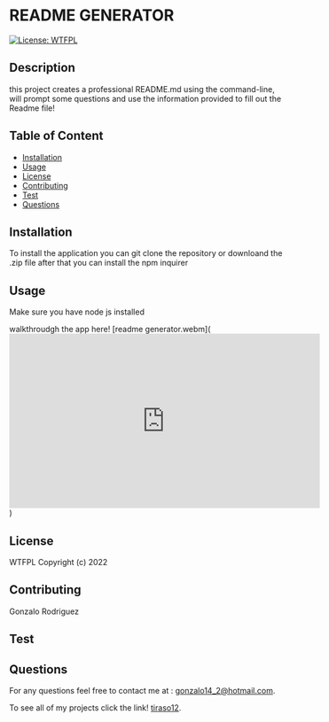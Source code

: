 
# README GENERATOR

    
[![License: WTFPL](https://img.shields.io/badge/License-WTFPL-brightgreen.svg)](http://www.wtfpl.net/about/)
 

## Description
    
this project creates a professional README.md using the command-line, will prompt some questions and use the information provided to fill out the Readme file!
 
## Table of Content
- [Installation](#installation)
- [Usage](#usage)
- [License](#license)
- [Contributing](#contributing)
- [Test](#test)
- [Questions](#questions)
 
## Installation
To install the application you can git clone the repository or downloand the .zip file after that you can install the npm inquirer 
 
## Usage
    
Make sure you have node js installed

walkthroudgh the app here! 
[readme generator.webm](<iframe width="560" height="315" src="https://www.youtube.com/embed/gEaYQI1LoeI" title="YouTube video player" frameborder="0" allow="accelerometer; autoplay; clipboard-write; encrypted-media; gyroscope; picture-in-picture" allowfullscreen></iframe>)


## License

WTFPL Copyright (c) 2022
   
## Contributing

Gonzalo Rodriguez
  
## Test


    
## Questions

For any questions feel free to contact me at : [gonzalo14_2@hotmail.com](mailto:gonzalo14_2@hotmail.com).

To see all of my projects click the link! [tiraso12](http://github.com/tiraso12).
    
